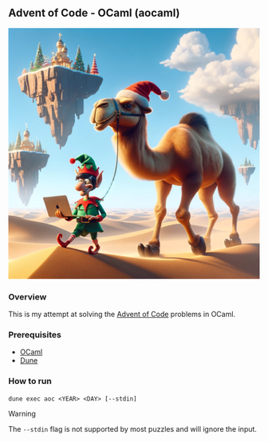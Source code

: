 ## Advent of Code - OCaml (aocaml)

![Cartoon camel with Christmas hat and elf holding a laptop, symbolizing Advent of Code and OCaml](aocaml.png)

### Overview

This is my attempt at solving the [Advent of Code](https://adventofcode.com/) problems in OCaml.

### Prerequisites

- [OCaml](https://ocaml.org/)
- [Dune](https://dune.build/)

### How to run

```shell
dune exec aoc <YEAR> <DAY> [--stdin]
```

> [!WARNING]
> The `--stdin` flag is not supported by most puzzles and will ignore the input.
